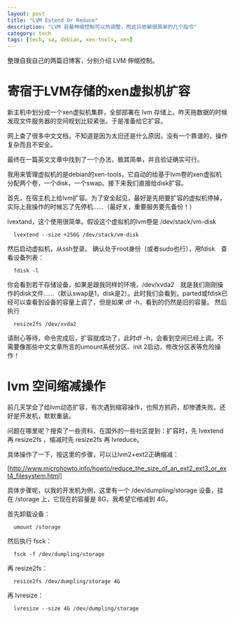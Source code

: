 ```yaml
---
layout: post
title: "LVM Extend Or Reduce"
description: "LVM 容量伸缩控制可以热调整，而这只依赖很简单的几个指令"
category: tech
tags: [tech, sa, debian, xen-tools, xen]
---
```



整理自我自己的两篇旧博客，分别介绍 LVM 伸缩控制。

# 寄宿于LVM存储的xen虚拟机扩容

新主机中划分成一个xen虚拟机集群，全部部署在 lvm 存储上。昨天拖数据的时候发现文件服务器的空间规划比较紧张。于是准备给它扩容。

网上查了很多中文文档，不知道是因为太旧还是什么原因，没有一个靠谱的，操作复杂而且不安全。

最终在一篇英文文章中找到了一个办法，极其简单，并且验证确实可行。

我用来管理虚拟机的是debian的xen-tools，它自动的给基于lvm卷的xen虚拟机分配两个卷，一个disk，一个swap。接下来我们直接给disk扩容。

首先，在宿主机上给lvm扩容。为了安全起见，最好是先把要扩容的虚拟机停掉，实际上我操作的时候忘了先停机……（最好关，重要服务要先备份！）

lvextand，这个使用很简单。假设这个虚拟机的lvm卷是 /dev/stack/vm-disk

```
  lvextend --size +256G /dev/stack/vm-disk  
```

然后启动虚拟机，从ssh登录。
确认处于root身份（或者sudo也行），用fdisk　查看设备列表：

```
  fdisk -l  
```

你会看到若干存储设备，如果是跟我同样的环境，/dev/xvda2　就是我们刚刚操作的disk文件……（默认swap是1，disk是2）。此时我们会看到，parted或fdisk已经可以查看到设备的容量上调了，但是如果 df -h，看到的仍然是旧的容量。
然后执行

```
  resize2fs /dev/xvda2  
```

请耐心等待，命令完成后，扩容就成功了，此时df -h，会看到空间已经上调。不需要像那些中文文章所言的umount系统分区、init 2启动，修改分区表等危险操作！

# lvm 空间缩减操作

前几天学会了给lvm动态扩容，有次遇到缩容操作，也照方抓药，却惨遭失败。还好是开发机，默默重装。

问题在哪里呢？搜索了一些资料，在国外的一些社区提到：扩容时，先 lvextend 再 resize2fs ，缩减时先 resize2fs 再 lvreduce。

具体操作了一下，按这里的步骤，可以让lvm2+ext2正确缩减：

[http://www.microhowto.info/howto/reduce_the_size_of_an_ext2_ext3_or_ext4_filesystem.html]

具体步骤呢，以我的开发机为例，这里有一个 /dev/dumpling/storage 设备，挂在 /storage 上，它现在的容量是 8G，我希望它缩减到 4G。

首先卸载设备：

```
  umount /storage  
```

然后执行 fsck：

```
  fsck -f /dev/dumpling/storage  
```

再 resize2fs：

```
  resize2fs /dev/dumpling/storage 4G  
```

再 lvresize：

```
  lvresize --size 4G /dev/dumpling/storage  
```